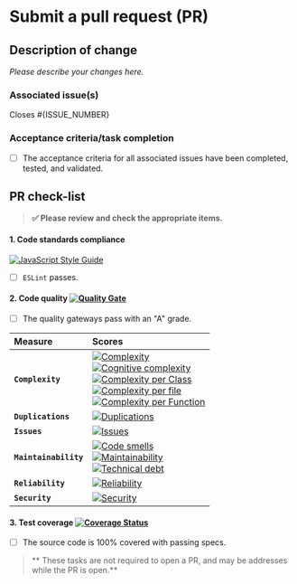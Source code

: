 # Submit a pull request (PR)

## Description of change

_Please describe your changes here._

### Associated issue(s)

Closes #{ISSUE_NUMBER}

### Acceptance criteria/task completion

* [ ] The acceptance criteria for all associated issues have been completed, tested, and validated.

## PR check-list

> **:white_check_mark: Please review and check the appropriate items.**

#### 1. **Code standards compliance**

[![JavaScript Style Guide](https://cdn.rawgit.com/feross/standard/master/badge.svg)](https://github.com/feross/standard)

* [ ] `ESLint` passes.

#### 2. **Code quality** [![Quality Gate][sonar-gate-img]][sonar-gate-url]

* [ ] The quality gateways pass with an "A" grade.

| Measure               | Scores                                                                                                                                                                                                                                                                                                                                                                                                   |
| :-------------------- | :------------------------------------------------------------------------------------------------------------------------------------------------------------------------------------------------------------------------------------------------------------------------------------------------------------------------------------------------------------------------------------------------------- |
| **`Complexity`**      | [![Complexity][sonar-complexity-img]][sonar-complexity-url]<br>[![Cognitive complexity][sonar-cognitive-img]][sonar-cognitive-url]<br>[![Complexity per Class][sonar-complexity-class-img]][sonar-complexity-class-img]<br>[![Complexity per file][sonar-complexity-file-img]][sonar-complexity-file-img] <br>[![Complexity per Function][sonar-complexity-function-img]][sonar-complexity-function-url] |
| **`Duplications`**    | [![Duplications][sonar-duplications-img]][sonar-duplications-url]                                                                                                                                                                                                                                                                                                                                        |
| **`Issues`**          | [![Issues][sonar-issues-img]][sonar-issues-url]                                                                                                                                                                                                                                                                                                                                                          |
| **`Maintainability`** | [![Code smells][sonar-code-smells-img]][sonar-code-smells-url]<br>[![Maintainability][sonar-maintainability-img]][sonar-maintainability-url]<br>[![Technical debt][sonar-tech-debt-img]][sonar-tech-debt-url]                                                                                                                                                                                            |
| **`Reliability`**     | [![Reliability][sonar-reliability-img]][sonar-reliability-url]                                                                                                                                                                                                                                                                                                                                           |
| **`Security`**        | [![Security][sonar-security-img]][sonar-security-url]                                                                                                                                                                                                                                                                                                                                                    |

#### 3. **Test coverage** [![Coverage Status][sonar-coverage-img]][sonar-coverage-url]

* [ ] The source code is 100% covered with passing specs.

> ** These tasks are not required to open a PR, and may be addresses while the PR is open.**

[coveralls-img]: https://coveralls.io/repos/github/commonality/architecture-decision-records/badge.svg
[coveralls-url]: https://coveralls.io/github/commonality/architecture-decision-records
[sonar-code-smells-img]: http://sonarcloud.io/api/badges/measure?key=democracy-ia-govinfo-link-service-client-js&metric=code_smells
[sonar-code-smells-url]: https://sonarcloud.io/component_measures/metric/code_smells/list?id=democracy-ia-govinfo-link-service-client-js&metric=code_smells
[sonar-cognitive-img]: http://sonarcloud.io/api/badges/measure?key=democracy-ia-govinfo-link-service-client-js&metric=cognitive_complexity
[sonar-cognitive-url]: https://sonarcloud.io/component_measures/metric/cognitive_complexity/list?id=democracy-ia-govinfo-link-service-client-js&metric=cognitive_complexity
[sonar-complexity-img]: http://sonarcloud.io/api/badges/measure?key=democracy-ia-govinfo-link-service-client-js&metric=complexity
[sonar-complexity-url]: https://sonarcloud.io/component_measures?id=democracy-ia-govinfo-link-service-client-js&metric=complexity
[sonar-complexity-function-img]: http://sonarcloud.io/api/badges/measure?key=democracy-ia-govinfo-link-service-client-js&metric=function_complexity
[sonar-complexity-function-url]: https://sonarcloud.io/component_measures?id=democracy-ia-govinfo-link-service-client-js&metric=function_complexity
[sonar-complexity-file-img]: http://sonarcloud.io/api/badges/measure?key=democracy-ia-govinfo-link-service-client-js&metric=file_complexity
[sonar-complexity-file-url]: https://sonarcloud.io/component_measures?id=democracy-ia-govinfo-link-service-client-js&metric=file_complexity
[sonar-complexity-class-img]: http://sonarcloud.io/api/badges/measure?key=democracy-ia-govinfo-link-service-client-js&metric=class_complexity
[sonar-complexity-class-url]: https://sonarcloud.io/component_measures?id=democracy-ia-govinfo-link-service-client-js&metric=class_complexity
[sonar-coverage-img]: http://sonarcloud.io/api/badges/measure?key=democracy-ia-govinfo-link-service-client-js&metric=coverage
[sonar-coverage-url]: https://sonarcloud.io/component_measures?id=democracy-ia-govinfo-link-service-client-js&metric=coverage
[sonar-duplications-img]: http://sonarcloud.io/api/badges/measure?key=democracy-ia-govinfo-link-service-client-js&metric=duplicated_line_density
[sonar-duplications-url]: https://sonarcloud.io/component_measures?id=democracy-ia-govinfo-link-service-client-js&metric=duplicated_lines_density
[sonar-gate-img]: http://sonarcloud.io/api/badges/gate?key=democracy-ia-govinfo-link-service-client-js
[sonar-gate-url]: https://sonarcloud.io/dashboard?id=democracy-ia-govinfo-link-service-client-js
[sonar-issues-img]: http://sonarcloud.io/api/badges/measure?key=democracy-ia-govinfo-link-service-client-js&metric=blocker_violations
[sonar-issues-url]: https://sonarcloud.io/component_measures?id=democracy-ia-govinfo-link-service-client-js&metric=violations
[sonar-maintainability-img]: http://sonarcloud.io/api/badges/measure?key=democracy-ia-govinfo-link-service-client-js&metric=new_maintainability_rating
[sonar-maintainability-url]: https://sonarcloud.io/component_measures?id=democracy-ia-govinfo-link-service-client-js&metric=new_maintainability_rating
[sonar-reliability-img]: http://sonarcloud.io/api/badges/measure?key=democracy-ia-govinfo-link-service-client-js&metric=new_reliability_rating
[sonar-reliability-url]: https://sonarcloud.io/component_measures?id=democracy-ia-govinfo-link-service-client-js&metric=new_reliability_rating
[sonar-security-img]: http://sonarcloud.io/api/badges/measure?key=democracy-ia-govinfo-link-service-client-js&metric=vulnerabilities
[sonar-security-url]: https://sonarcloud.io/component_measures?id=democracy-ia-govinfo-link-service-client-js&metric=vulnerabilities
[sonar-tech-debt-img]: https://sonarcloud.io/api/badges/measure?key=democracy-ia-govinfo-link-service-client-js&metric=sqale_debt_ratio
[sonar-tech-debt-url]: https://sonarcloud.io/component_measures/metric/sqale_index/list?id=democracy-ia-govinfo-link-service-client-js&metric=sqale_debt_ratio
